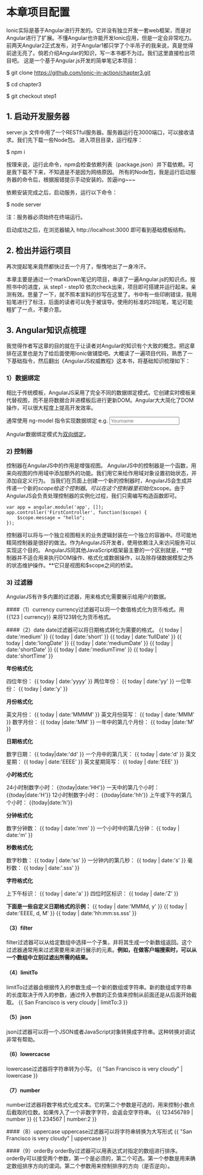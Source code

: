 # 本章项目配置

Ionic实际是基于Angular进行开发的。它并没有独立开发一套web框架，而是对Angular进行了扩展。不懂Angular也许能开发Ionic应用，但是一定会非常吃力。前两天Angular2正式发布，对于Angular1都只学了个半吊子的我来说，真是觉得前途无亮了。倘若介绍Angular的知识，写一本书都不为过。我们这里直接检出项目吧。
这是一个基于Angular.js开发的简单笔记本项目：

$ git clone https://github.com/ionic-in-action/chapter3.git

$ cd chapter3

$ git checkout step1


## 1. 启动开发服务器

server.js 文件中用了一个RESTful服务器。服务器运行在3000端口，可以接收请求。我们先下载一些Node包。
进入项目目录，运行程序：

$ npm i

按理来说，运行此命令，npm会检查依赖列表（package.json）并下载依赖。可是我下载不下来，不知道是不是因为网络原因。
所有的Node包，我是运行启动服务器的命令后，根据报错提示手动安装的。苦逼ing~~~

依赖安装完成之后，启动服务，运行以下命令：

$ node server

注：服务器必须始终在终端运行。

启动成功之后，在浏览器输入 http://localhost:3000 即可看到基础模板结构。

## 2. 检出并运行项目

再次提起笔来竟然都快过去一个月了，惭愧地出了一身冷汗。

本章主要是通过一个markDown笔记的项目，串讲了一遍Angular.js的知识点。按照书中的进度，从 step1 - step10 依次check出来，项目即可搭建并运行起来。亲测有效。思量了一下，就不照本宣科的抄写在这里了。书中有一些印刷错误，我用铅笔进行了标注，后面的读者可以免于被误导。使用的标准的2B铅笔，笔记可能粗犷了一点，不要介意。

## 3. Angular知识点梳理

我觉得作者写这章的目的就在于让读者对Angular的知识有个大致的概念。把这章排在这里也是为了给后面使用Ionic做铺垫吧。大概读了一遍项目代码，熟悉了一下基础指令，然后翻出《AngularJS权威教程》这本书，将基础知识梳理如下：

### 1）数据绑定

相比于传统模板，AngularJS采用了完全不同的数据绑定模式。它创建实时模板来代替视图，而不是将数据合并进模板后进行更新DOM。Angular大大简化了DOM操作，可以很大程度上提高开发效率。

通常使用 ng-model 指令实现数据绑定
e.g.
    <input ng-model="person.name" type="text" placeholder="Yourname">

Angular数据绑定模式为[双向绑定](https://www.zhihu.com/question/23275373)。

### 2) 控制器

控制器在AngularJS中的作用是增强视图。
AngularJS中的控制器是一个函数，用来向视图的作用域中添加额外的功能。我们用它来给作用域对象设置初始状态，并添加自定义行为。
当我们在页面上创建一个新的控制器时，AngularJS会生成并传递一个新的$scope给这个控制器。可以在这个控制器里初始化$scope。由于AngularJS会负责处理控制器的实例化过程，我们只需编写构造函数即可。

	var app = angular.module('app', []);
	app.controller('FirstController', function($scope) {
		$scope.message = "hello";
	});

控制器可以将与一个独立视图相关的业务逻辑封装在一个独立的容器中。尽可能地精简控制器是很好的做法。作为AngularJS开发者，使用依赖注入来访问服务可以实现这个目的。
AngularJS同其他JavaScript框架最主要的一个区别就是，**控制器并不适合用来执行DOM操作、格式化或数据操作，以及除存储数据模型之外的状态维护操作。**它只是视图和$scope之间的桥梁。

### 3) 过滤器
AngularJS有许多内置的过滤器，用来格式化需要展示给用户的数据。

####（1）currency
currency过滤器可以将一个数值格式化为货币格式。用{{123 | currency}} 来将123转化为货币格式。

####（2）date
date过滤器可以将日期格式转化为需要的格式。
	{{ today | date:'medium' }} <!-- Aug 09, 2013 12:09:02 PM -->
	{{ today | date:'short' }} <!-- 8/9/1312:09PM -->
	{{ today | date:'fullDate' }} <!-- Thursday, August 09, 2013 -->
	{{ today | date:'longDate' }} <!-- August 09, 2013 -->
	{{ today | date:'mediumDate' }}<!-- Aug 09, 2013 -->
	{{ today | date:'shortDate' }} <!-- 8/9/13 -->
	{{ today | date:'mediumTime' }}<!-- 12:09:02 PM -->
	{{ today | date:'shortTime' }} <!-- 12:09 PM -->

**年份格式化**

四位年份：
	{{ today | date:'yyyy' }} <!-- 2013 -->
两位年份：
	{{ today | date:'yy' }} <!-- 13 -->
一位年份：
	{{ today | date:'y' }} <!-- 2013 -->

**月份格式化**

英文月份：
	{{ today | date:'MMMM' }} <!-- August -->
英文月份简写：
	{{ today | date:'MMM' }} <!-- Aug -->
数字月份：
	{{ today |date:'MM' }} <!-- 08 -->
一年中的第几个月份：
	{{ today |date:'M' }} <!-- 8 -->

**日期格式化**

数字日期：
	{{ today|date:'dd' }} <!-- 09 -->
一个月中的第几天：
	{{ today | date:'d' }} <!-- 9 -->
英文星期：
	{{ today | date:'EEEE' }} <!-- Thursday -->
英文星期简写：
	{{ today | date:'EEE' }} <!-- Thu -->

**小时格式化**

24小时制数字小时：
	{{today|date:'HH'}} <!--00-->
一天中的第几个小时：
	{{today|date:'H'}} <!--0-->
12小时制数字小时：
	{{today|date:'hh'}} <!--12-->
上午或下午的第几个小时：
	{{today|date:'h'}} <!--12-->

**分钟格式化**

数字分钟数：
	{{ today | date:'mm' }} <!-- 09 -->
一个小时中的第几分钟：
	{{ today | date:'m' }} <!-- 9 -->

**秒数格式化**

数字秒数：
	{{ today | date:'ss' }} <!-- 02 -->
一分钟内的第几秒：
	{{ today | date:'s' }} <!-- 2 -->
毫秒数：
	{{ today | date:'.sss' }} <!-- .995 -->

**字符格式化**

上下午标识：
	{{ today | date:'a' }} <!-- AM -->
四位时区标识：
	{{ today | date:'Z' }} <!--- 0700 -->

**下面是一些自定义日期格式的示例：**
	{{ today | date:'MMMd, y' }} <!-- Aug9, 2013 -->
	{{ today | date:'EEEE, d, M' }} <!-- Thursday, 9, 8-->
	{{ today | date:'hh:mm:ss.sss' }} <!-- 12:09:02.995 -->

#### （3）filter
filter过滤器可以从给定数组中选择一个子集，并将其生成一个新数组返回。这个过滤器通常用来过滤需要用来进行展示的元素。**例如，在做客户端搜索时，可以从一个数组中立刻过滤出所需的结果。**

#### （4）limitTo
limitTo过滤器会根据传入的参数生成一个新的数组或字符串。新的数组或字符串的长度取决于传入的参数，通过传入参数的正负值来控制从前面还是从后面开始截取。
	{{ San Francisco is very cloudy | limitTo:3 }}

#### （5）json
json过滤器可以将一个JSON或者JavaScript对象转换成字符串。这种转换对调试非常有帮助。

#### （6）lowercacse
lowercase过滤器将字符串转为小写。
	{{ "San Francisco is very cloudy" | lowercase }}<!-- san francisco is very cloudy -->

#### （7）number
number过滤器将数字格式化成文本。它的第二个参数是可选的，用来控制小数点后截取的位数。如果传入了一个非数字字符，会返会空字符串。
	{{ 123456789 | number }}<!-- 1,234,567,890 -->
	{{ 1.234567 | number:2 }}<!-- 1.23 -->

####（8）uppercase
uppercase过滤器可以将字符串转换为大写形式
	{{ "San Francisco is very cloudy" | uppercase }}<!-- SAN FRANCISCO IS VERY CLOUDY -->

####（9）orderBy
orderBy过滤器可以用表达式对指定的数组进行排序。
orderBy可以接受两个参数，第一个是必须的，第二个可选。第一个参数是用来确定数组排序方向的谓词。第二个参数用来控制排序的方向（是否逆向）。